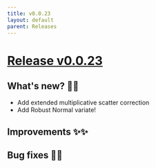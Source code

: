 ```yaml
---
title: v0.0.23
layout: default
parent: Releases
---
```


# __[Release v0.0.23](https://github.com/paucablop/chemotools/releases/tag/v0.0.23)__

## __What's new? 🎉🎉__

- Add extended multiplicative scatter correction
- Add Robust Normal variate!

## __Improvements ✨✨__

## __Bug fixes 🐛🐛__



